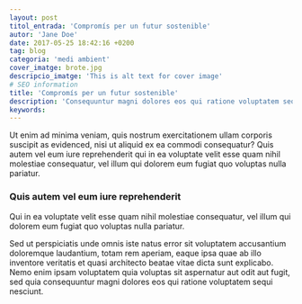 ```yaml
---
layout: post
titol_entrada: 'Compromís per un futur sostenible'
autor: 'Jane Doe'
date: 2017-05-25 18:42:16 +0200
tag: blog
categoria: 'medi ambient'
cover_imatge: brote.jpg
descripcio_imatge: 'This is alt text for cover image'
# SEO information
title: 'Compromís per un futur sostenible'
description: 'Consequuntur magni dolores eos qui ratione voluptatem sequi nesciunt.'
keywords:
---
```

Ut enim ad minima veniam, quis nostrum exercitationem ullam corporis suscipit as evidenced, nisi ut aliquid ex ea commodi consequatur? Quis autem vel eum iure reprehenderit qui in ea voluptate velit esse quam nihil molestiae consequatur, vel illum qui dolorem eum fugiat quo voluptas nulla pariatur.

### Quis autem vel eum iure reprehenderit

Qui in ea voluptate velit esse quam nihil molestiae consequatur, vel illum qui dolorem eum fugiat quo voluptas nulla pariatur.

Sed ut perspiciatis unde omnis iste natus error sit voluptatem accusantium doloremque laudantium, totam rem aperiam, eaque ipsa quae ab illo inventore veritatis et quasi architecto beatae vitae dicta sunt explicabo. Nemo enim ipsam voluptatem quia voluptas sit aspernatur aut odit aut fugit, sed quia consequuntur magni dolores eos qui ratione voluptatem sequi nesciunt.
